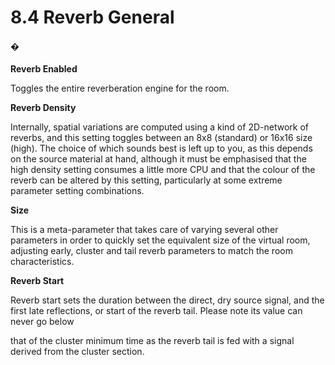 # 8.4 Reverb General

#### �

**Reverb Enabled**

Toggles the entire reverberation engine for the room.

**Reverb Density**

Internally, spatial variations are computed using a kind of 2D-network of reverbs,
and this setting toggles between an 8x8 (standard) or 16x16 size (high). The choice
of which sounds best is left up to you, as this depends on the source material at
hand, although it must be emphasised that the high density setting consumes a little more CPU and that the colour of the reverb can be altered by this setting, particularly at some extreme parameter setting combinations.

**Size**

This is a meta-parameter that takes care of varying several other parameters in order to quickly set the equivalent size of the virtual room, adjusting early, cluster and
tail reverb parameters to match the room characteristics.

**Reverb Start**

Reverb start sets the duration between the direct, dry source signal, and the first
late reflections, or start of the reverb tail. Please note its value can never go below


that of the cluster minimum time as the reverb tail is fed with a signal derived from
the cluster section.

